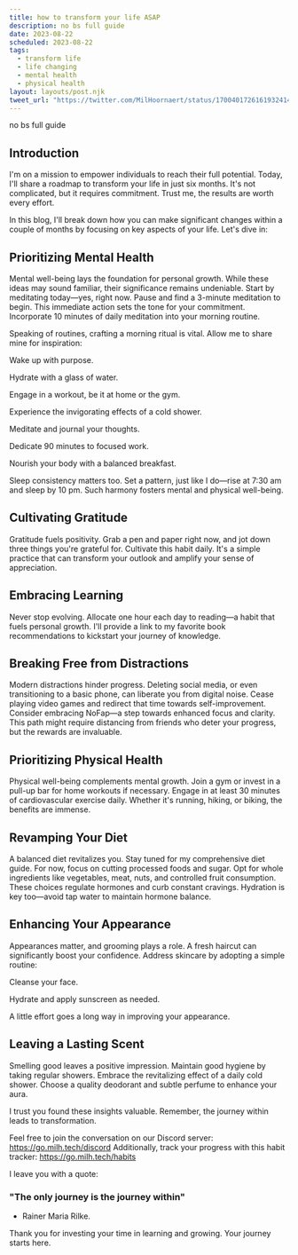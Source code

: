 ```yaml
---
title: how to transform your life ASAP
description: no bs full guide
date: 2023-08-22
scheduled: 2023-08-22
tags:
  - transform life
  - life changing
  - mental health
  - physical health
layout: layouts/post.njk
tweet_url: "https://twitter.com/MilHoornaert/status/1700401726161932414?s=20"
---
```


no bs full guide

## Introduction

I'm on a mission to empower individuals to reach their full potential. Today, I'll share a roadmap to transform your life in just six months. It's not complicated, but it requires commitment. Trust me, the results are worth every effort.


In this blog, I'll break down how you can make significant changes within a couple of months by focusing on key aspects of your life. Let's dive in:

## Prioritizing Mental Health

Mental well-being lays the foundation for personal growth. While these ideas may sound familiar, their significance remains undeniable. Start by meditating today—yes, right now. Pause and find a 3-minute meditation to begin. This immediate action sets the tone for your commitment. Incorporate 10 minutes of daily meditation into your morning routine.

Speaking of routines, crafting a morning ritual is vital. Allow me to share mine for inspiration:

Wake up with purpose.

Hydrate with a glass of water.

Engage in a workout, be it at home or the gym.

Experience the invigorating effects of a cold shower.

Meditate and journal your thoughts.

Dedicate 90 minutes to focused work.

Nourish your body with a balanced breakfast.

Sleep consistency matters too. Set a pattern, just like I do—rise at 7:30 am and sleep by 10 pm. Such harmony fosters mental and physical well-being.

## Cultivating Gratitude

Gratitude fuels positivity. Grab a pen and paper right now, and jot down three things you're grateful for. Cultivate this habit daily. It's a simple practice that can transform your outlook and amplify your sense of appreciation.

## Embracing Learning

Never stop evolving. Allocate one hour each day to reading—a habit that fuels personal growth. I'll provide a link to my favorite book recommendations to kickstart your journey of knowledge.

## Breaking Free from Distractions

Modern distractions hinder progress. Deleting social media, or even transitioning to a basic phone, can liberate you from digital noise. Cease playing video games and redirect that time towards self-improvement. Consider embracing NoFap—a step towards enhanced focus and clarity. This path might require distancing from friends who deter your progress, but the rewards are invaluable.

## Prioritizing Physical Health

Physical well-being complements mental growth. Join a gym or invest in a pull-up bar for home workouts if necessary. Engage in at least 30 minutes of cardiovascular exercise daily. Whether it's running, hiking, or biking, the benefits are immense.

## Revamping Your Diet

A balanced diet revitalizes you. Stay tuned for my comprehensive diet guide. For now, focus on cutting processed foods and sugar. Opt for whole ingredients like vegetables, meat, nuts, and controlled fruit consumption. These choices regulate hormones and curb constant cravings. Hydration is key too—avoid tap water to maintain hormone balance.

## Enhancing Your Appearance

Appearances matter, and grooming plays a role. A fresh haircut can significantly boost your confidence. Address skincare by adopting a simple routine:

Cleanse your face.

Hydrate and apply sunscreen as needed.

A little effort goes a long way in improving your appearance.

## Leaving a Lasting Scent

Smelling good leaves a positive impression. Maintain good hygiene by taking regular showers. Embrace the revitalizing effect of a daily cold shower. Choose a quality deodorant and subtle perfume to enhance your aura.

I trust you found these insights valuable. Remember, the journey within leads to transformation.

Feel free to join the conversation on our Discord server: https://go.milh.tech/discord Additionally, track your progress with this habit tracker: https://go.milh.tech/habits

I leave you with a quote: 
### "The only journey is the journey within"
- Rainer Maria Rilke.

Thank you for investing your time in learning and growing. Your journey starts here.
